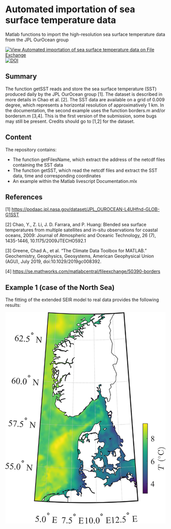 # Automated importation of sea surface temperature data
Matlab functions to import the high-resolution sea surface temperature data from the JPL OurOcean group

[![View Automated importation of sea surface temperature data on File Exchange](https://www.mathworks.com/matlabcentral/images/matlab-file-exchange.svg)](https://se.mathworks.com/matlabcentral/fileexchange/87222-automated-importation-of-sea-surface-temperature-data)
[![DOI](https://zenodo.org/badge/337693090.svg)](https://zenodo.org/badge/latestdoi/337693090)

## Summary

The function getSST reads and store the sea surface temperature (SST)  produced daily by the JPL OurOcean group [1]. The dataset is described in more details in Chao et al. [2]. The SST data are available on a grid of 0.009 degree, which represents a horizontal resolution of approximatively  1 km. In the documentation, the second example uses the function borders.m and/or bordersm.m [3,4]. This is the first version of the submission, some bugs may still be present. Credits should go to [1,2] for the dataset.

## Content

The repository contains:
  - The function getFilesName, which extract the address of the netcdf files containing the SST data
  - The function getSST, which read the netcdf files and extract the SST data, time and corresponding coordinates
  - An example within the Matlab livescript Documentation.mlx
  

## References
[1] https://podaac.jpl.nasa.gov/dataset/JPL_OUROCEAN-L4UHfnd-GLOB-G1SST

[2] Chao, Y., Z. Li, J. D. Farrara, and P. Huang: Blended sea surface  temperatures from multiple satellites and in-situ observations for  coastal oceans, 2009: Journal of Atmospheric and Oceanic Technology, 26  (7), 1435-1446, 10.1175/2009JTECHO592.1

[3]    Greene, Chad A., et al. “The Climate Data Toolbox for MATLAB.”  Geochemistry, Geophysics, Geosystems, American Geophysical Union (AGU),  July 2019, doi:10.1029/2019gc008392.

[4] https://se.mathworks.com/matlabcentral/fileexchange/50390-borders

## Example 1 (case of the North Sea) 

The fitting of the extended SEIR model to real data provides the following results:

![SST map of the North Sea](illustration.jpg)
